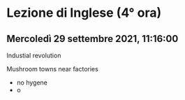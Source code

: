 # Lezione di Inglese (4° ora)
## Mercoledì 29 settembre 2021, 11:16:00

Industial revolution

Mushroom towns near factories
* no hygene
* o
<!--stackedit_data:
eyJoaXN0b3J5IjpbNjAzOTM5NjA4XX0=
-->